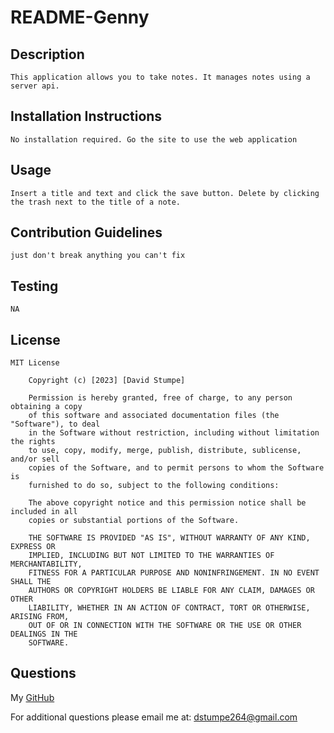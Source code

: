 # README-Genny

## Description
    This application allows you to take notes. It manages notes using a server api.

## Installation Instructions
    No installation required. Go the site to use the web application

## Usage
    Insert a title and text and click the save button. Delete by clicking the trash next to the title of a note.

## Contribution Guidelines
    just don't break anything you can't fix

## Testing
    NA

    
## License
    MIT License

        Copyright (c) [2023] [David Stumpe]
        
        Permission is hereby granted, free of charge, to any person obtaining a copy
        of this software and associated documentation files (the "Software"), to deal
        in the Software without restriction, including without limitation the rights
        to use, copy, modify, merge, publish, distribute, sublicense, and/or sell
        copies of the Software, and to permit persons to whom the Software is
        furnished to do so, subject to the following conditions:
        
        The above copyright notice and this permission notice shall be included in all
        copies or substantial portions of the Software.
        
        THE SOFTWARE IS PROVIDED "AS IS", WITHOUT WARRANTY OF ANY KIND, EXPRESS OR
        IMPLIED, INCLUDING BUT NOT LIMITED TO THE WARRANTIES OF MERCHANTABILITY,
        FITNESS FOR A PARTICULAR PURPOSE AND NONINFRINGEMENT. IN NO EVENT SHALL THE
        AUTHORS OR COPYRIGHT HOLDERS BE LIABLE FOR ANY CLAIM, DAMAGES OR OTHER
        LIABILITY, WHETHER IN AN ACTION OF CONTRACT, TORT OR OTHERWISE, ARISING FROM,
        OUT OF OR IN CONNECTION WITH THE SOFTWARE OR THE USE OR OTHER DEALINGS IN THE
        SOFTWARE.

## Questions
My [GitHub](https://github.com/dstumpe264)

For additional questions please email me at: dstumpe264@gmail.com